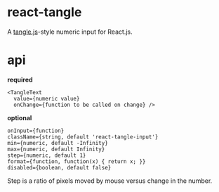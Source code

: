 # react-tangle

A [tangle.js](http://worrydream.com/Tangle/)-style numeric input for React.js.

# api

**required**

```
<TangleText
  value={numeric value}
  onChange={function to be called on change} />
```

**optional**

```
onInput={function}
className={string, default 'react-tangle-input'}
min={numeric, default -Infinity}
max={numeric, default Infinity}
step={numeric, default 1}
format={function, function(x) { return x; }}
disabled={boolean, default false}
```

Step is a ratio of pixels moved by mouse versus change in the number.
